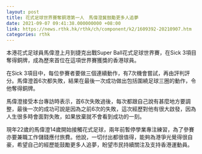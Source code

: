 ```yaml
---
layout: post
title: 花式足球世界賽奪銅港第一人　馬偉澄冀鼓勵更多人追夢
date: 2021-09-07 09:41:38.000000000 +08:00
link: https://news.rthk.hk/rthk/ch/component/k2/1609392-20210907.htm
categories: rthk
---
```


本港花式足球員馬偉澄上月到捷克出戰Super Ball花式足球世界賽，在Sick 3項目奪得銅牌，成為歷來首位在這項世界賽獲獎的香港球員。

在Sick 3項目中，每位參賽者要做三個連續動作，有7次機會嘗試，再由評判評分。馬偉澄首6次都失敗，結果在最後一次成功做出包括圍繞足球三圈的動作，令他奪得銅牌。

馬偉澄接受本台專訪時表示，首6次失敗過後，每次都跟自己說有甚麼地方要調整，最後一次的成功可說是因為之前6次的失敗，這次經歷對他有很大啟發，因為人生很多時會面對失敗，如果放棄就不會看到成功的一刻。

現年22歲的馬偉澄14歲開始接觸花式足球，兩年前暫停學業專注練習，為了參賽亦要兼職工作儲錢應付旅費。他說，一切付出都很值得，能夠為港爭光覺得很自豪，希望自己的經歷能鼓勵更多人追夢，盼望市民持續關注及支持香港運動員。
